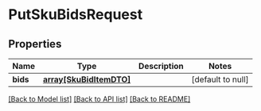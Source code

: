 # PutSkuBidsRequest

## Properties
Name | Type | Description | Notes
------------ | ------------- | ------------- | -------------
**bids** | [**array[SkuBidItemDTO]**](SkuBidItemDTO.md) |  | [default to null]

[[Back to Model list]](../README.md#documentation-for-models) [[Back to API list]](../README.md#documentation-for-api-endpoints) [[Back to README]](../README.md)


